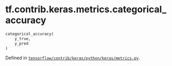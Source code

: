 <div itemscope itemtype="http://developers.google.com/ReferenceObject">
<meta itemprop="name" content="tf.contrib.keras.metrics.categorical_accuracy" />
</div>

# tf.contrib.keras.metrics.categorical_accuracy

``` python
categorical_accuracy(
    y_true,
    y_pred
)
```



Defined in [`tensorflow/contrib/keras/python/keras/metrics.py`](https://www.tensorflow.org/code/tensorflow/contrib/keras/python/keras/metrics.py).

